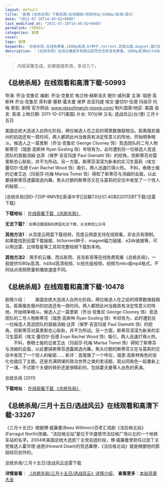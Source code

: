 ```yaml
---
layout: default
title: '剧情《总统杀局》下载资源/在线播放/视频地址/1080p/高清/蓝光'
date: "2021-07-10T14:40:02+0800"
last_modified_at: "2021-07-10T14:40:02+0800"
permalink: /50993/
categories: 剧情
cover:
tags: 剧情
keywords: '总统杀局,在线免费看,1080p高清,bt种子,torrent,百度云盘,magnet,磁力链,迅雷下载资源'
description: '《总统杀局》在线云播放手机西瓜影院吉吉影音免费看，1080p高清bd/hd未删减完整版和tc抢先枪版，mkv/mp4格式，附带bt/torrent种子、magnet/磁力链、百度云盘、网盘资源迅雷下载链接'
---
```


>内容采集生成，如果链接失效，多试几个。


## 《总统杀局》在线观看和高清下载-50993

导演: 乔治·克鲁尼 编剧: 乔治·克鲁尼 格兰特·赫斯洛夫 鲍尔·威利蒙 主演: 瑞恩·高斯林 乔治·克鲁尼 菲利普·塞默·霍夫曼 保罗·吉亚玛提 埃文·蕾切尔·伍德 玛丽莎·托梅 类型: 剧情 官方网站: www.idesofmarch-movie.com/ 制片国家/地区: 美国 语言: 英语 上映日期: 2011-10-07(美国) 片长: 101分钟 又名: 选战风云(台/港) 三月十五日

美国总统大选进入白热化阶段，两位候选人在之前的得票数旗鼓相当。距离俄亥俄州的初选还有一周时间，两人都把此州当做具有决定性意义的阵地，开始明争暗斗。候选人之一莫里斯（乔治·克鲁尼 George Clooney 饰）竞选团队的二号人物斯蒂芬（瑞恩·高斯林 Ryan Gosling 饰）年轻有为，此时遭到另一位候选人竞选团队的首脑汤姆·达菲（保罗·吉亚玛提 Paul Giamatti 饰）的挖角，但斯蒂芬对莫里斯忠心耿耿，并不为所动。另一方面，斯蒂芬深深为新来的实习生莫莉（埃文·蕾切尔·伍德 Evan Rachel Wood 饰）吸引，两人迅速打得火热。 不料，泰晤士报的记者艾达（玛丽莎·托梅 Marisa Tomei 饰）得知了斯蒂芬与汤姆的会面，以此要挟斯蒂芬透露政选内幕。焦头烂额的斯蒂芬又在与莫莉的交往中发现了一个惊人的秘密……


[总统杀局][BD-720P-RMVB][英语中字][豆瓣7.0分][1.4GB][2011][BT下载/迅雷下载]

**下载地址**： [在线观看下载 《总统杀局》](https://www.btdx8.com/torrent/the_ides_of_march_2011.html) 


**无法下载?**：`如果迅雷因版权原因无法下载，关注微信公众号 `

**其他方法1**：从百度云网盘下载视频，百度云网盘支持在线观看，非会员有限制，如果能找到迅雷下载链接、bt/torrent种子、magnet磁力链接、e2dk链接等，可以用迅雷、比特彗星等工具将完整视频下载到本地。

**其他方法2**：用手机云播、西瓜影院、吉吉影音等在线免费观看《总统杀局》，一般提供1080p高清、hd/bd高清视频、tc抢先版视频，视频为mkv或mp4格式，不同站点视频质量和播放速度不同。


## 《总统杀局》在线观看和高清下载-10478

剧情介绍：　　美国总统大选进入白热化阶段，两位候选人在之前的得票数旗鼓相当。距离俄亥俄州的初选还有一周时间，两人都把此州当做具有决定性意义的阵地，开始明争暗斗。候选人之一莫里斯（乔治·克鲁尼 George Clooney 饰）竞选团队的二号人物斯蒂芬（瑞恩·高斯林 Ryan Gosling 饰）年轻有为，此时遭到另一位候选人竞选团队的首脑汤姆·达菲（保罗·吉亚玛提 Paul Giamatti 饰）的挖角，但斯蒂芬对莫里斯忠心耿耿，并不为所动。另一方面，斯蒂芬深深为新来的实习生莫莉（埃文·蕾切尔·伍德 Evan Rachel Wood 饰）吸引，两人迅速打得火热。 　　不料，泰晤士报的记者艾达（玛丽莎·托梅 Marisa Tomei 饰）得知了斯蒂芬与汤姆的会面，以此要挟斯蒂芬透露政选内幕。焦头烂额的斯蒂芬又在与莫莉的交往中发现了一个惊人的秘密…… 影评：首尾做了一个呼应，瑞恩·高斯林角色的变化也就应了主题。还是充满阴谋的政治世界之类的老话题，观众同角色一起重新上了一课。不过那个关键的转折还是很精彩的，包括霍夫曼等人出色的表演。


总统杀局 (2011)

**下载地址**： [在线观看下载 《总统杀局》](https://www.btbtdy.me/btdy/dy8328.html) 


## 《总统杀局/三月十五日/选战风云》在线观看和高清下载-33267

《三月十五日》根据博·威廉曼(Beau Willimon)百老汇戏剧《法拉格北站》(Farragut North)改编，&ldquo;法拉格北站&rdquo;是位于华盛顿市法拉格广场以北的一个地铁车站的名字。2004年美国总统大选民丅主党初选阶段，博&middot;威廉曼曾担任过民丅主党候选人霍华德&middot;迪恩(Howard Dean)的竞选幕僚，《法拉格北站》就是根据他的那段经历创作的。


总统杀局/三月十五日/选战风云迅雷下载

**详情查看**： [《总统杀局/三月十五日/选战风云》详情介绍](/movie/33267/)， **查看更多**：[本站资源大全](/movie/t/all/)

